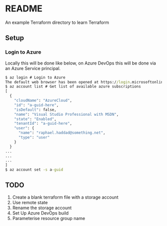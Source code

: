# README

An example Terraform directory to learn Terraform

## Setup

### Login to Azure

Locally this will be done like below, on Azure DevOps this will be done via an
Azure Service principal.

```cmd
$ az login # Login to Azure
The default web browser has been opened at https://login.microsoftonline.com/common/oauth2/authorize. Please continue the login in the web browser.
$ az account list # Get list of available azure subscriptions
[
  {
    "cloudName": "AzureCloud",
    "id": "a-guid-here",
    "isDefault": false,
    "name": "Visual Studio Professional with MSDN",
    "state": "Enabled",
    "tenantId": "a-guid-here",
    "user": {
      "name": "raphael.haddad@something.net",
      "type": "user"
    }
  }
...
...
...
]
$ az account set -s a-guid
```

## TODO

1. Create a blank terraform file with a storage account
1. Use remote state
1. Rename the storage account
1. Set Up Azure DevOps build
1. Parameterise resource group name